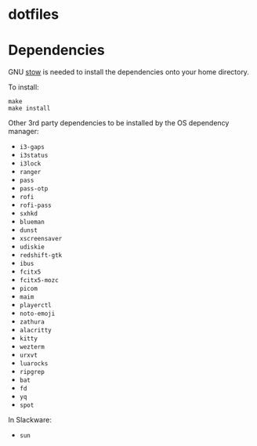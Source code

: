 dotfiles
========

# Dependencies

GNU [stow](https://www.gnu.org/software/stow/) is needed to install the dependencies onto your home directory.

To install:

```
make
make install
```

Other 3rd party dependencies to be installed by the OS dependency manager:
- `i3-gaps`
- `i3status`
- `i3lock`
- `ranger`
- `pass`
- `pass-otp`
- `rofi`
- `rofi-pass`
- `sxhkd`
- `blueman`
- `dunst`
- `xscreensaver`
- `udiskie`
- `redshift-gtk`
- `ibus`
- `fcitx5`
- `fcitx5-mozc`
- `picom`
- `maim`
- `playerctl`
- `noto-emoji`
- `zathura`
- `alacritty`
- `kitty`
- `wezterm`
- `urxvt`
- `luarocks`
- `ripgrep`
- `bat`
- `fd`
- `yq`
- `spot`

In Slackware:
- `sun`
